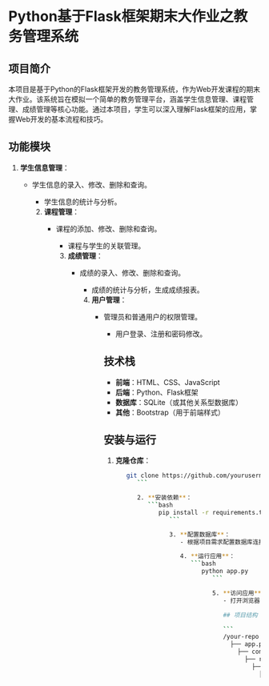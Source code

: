 # Python基于Flask框架期末大作业之教务管理系统

## 项目简介

本项目是基于Python的Flask框架开发的教务管理系统，作为Web开发课程的期末大作业。该系统旨在模拟一个简单的教务管理平台，涵盖学生信息管理、课程管理、成绩管理等核心功能。通过本项目，学生可以深入理解Flask框架的应用，掌握Web开发的基本流程和技巧。

## 功能模块

1. **学生信息管理**：
   - 学生信息的录入、修改、删除和查询。
      - 学生信息的统计与分析。

      2. **课程管理**：
         - 课程的添加、修改、删除和查询。
            - 课程与学生的关联管理。

            3. **成绩管理**：
               - 成绩的录入、修改、删除和查询。
                  - 成绩的统计与分析，生成成绩报表。

                  4. **用户管理**：
                     - 管理员和普通用户的权限管理。
                        - 用户登录、注册和密码修改。

                        ## 技术栈

                        - **前端**：HTML、CSS、JavaScript
                        - **后端**：Python、Flask框架
                        - **数据库**：SQLite（或其他关系型数据库）
                        - **其他**：Bootstrap（用于前端样式）

                        ## 安装与运行

                        1. **克隆仓库**：
                           ```bash
                              git clone https://github.com/yourusername/your-repo.git
                                 ```

                                 2. **安装依赖**：
                                    ```bash
                                       pip install -r requirements.txt
                                          ```

                                          3. **配置数据库**：
                                             - 根据项目需求配置数据库连接信息。

                                             4. **运行应用**：
                                                ```bash
                                                   python app.py
                                                      ```

                                                      5. **访问应用**：
                                                         - 打开浏览器，访问 `http://127.0.0.1:5000`。

                                                         ## 项目结构

                                                         ```
                                                         /your-repo
                                                           ├── app.py            # 主应用文件
                                                             ├── config.py         # 配置文件
                                                               ├── requirements.txt  # 依赖包列表
                                                                 ├── /templates        # HTML模板文件
                                                                   ├── /static           # 静态文件（CSS、JS、图片等）
                                                                     ├── /models           # 数据库模型
                                                                       ├── /controllers      # 业务逻辑处理
                                                                         └── /utils            # 工具函数
                                                                         ```

                                                                         ## 贡献

                                                                         欢迎任何形式的贡献，包括但不限于代码优化、功能扩展、文档完善等。请提交Pull Request，我们会尽快审核。

                                                                         ## 许可证

                                                                         本项目采用MIT许可证，详情请参阅 `LICENSE` 文件。

                                                                         ---

                                                                         希望通过本项目，你能够更好地掌握Flask框架的应用，提升Web开发技能。如果有任何问题或建议，欢迎在Issues中提出。

                                                                         ## 下载链接
                                                                         [Python基于Flask框架期末大作业之教务管理系统](https://pan.quark.cn/s/942ab21269af) 

                                                                         (备用: [备用下载](https://pan.baidu.com/s/1RwaQttHtL5y5sfM_s0Z8bw?pwd=1234))

                                                                         ## 说明

                                                                         该仓库仅用于学习交流，请勿用于商业用途。
